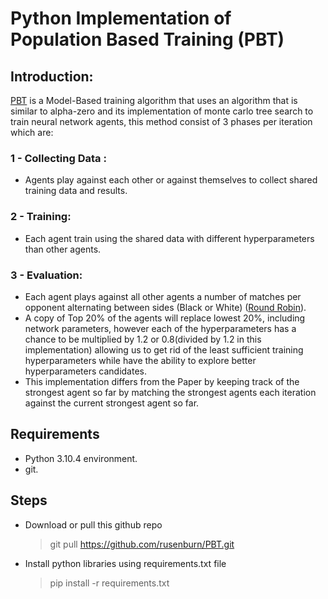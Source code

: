 # Python Implementation of Population Based Training (PBT)
## Introduction:
[PBT](https://arxiv.org/abs/2003.06212) is a Model-Based training algorithm that uses an algorithm that is similar to alpha-zero and its implementation of monte carlo tree search to train neural network agents, this method consist of 3 phases per iteration which are:
### 1 - Collecting Data :
* Agents play against each other or against themselves to collect shared training data and results.
### 2 - Training:
* Each agent train using the shared data with different hyperparameters than other agents.
### 3 - Evaluation:
* Each agent plays against all other agents a number of matches per opponent alternating between sides (Black or White) ([Round Robin](https://en.wikipedia.org/wiki/Round-robin_tournament)).
* A copy of Top 20% of the agents will replace lowest 20%, including network parameters, however each of the hyperparameters has a chance to be multiplied by 1.2 or 0.8(divided by 1.2 in this implementation) allowing us to get rid of the least sufficient training hyperparameters while have the ability to explore better hyperparameters candidates.
* This implementation differs from the Paper by keeping track of the strongest agent so far by matching the strongest agents each iteration against the current strongest agent so far.

## Requirements
* Python 3.10.4 environment.
* git.

## Steps
* Download or pull this github repo
    >git pull https://github.com/rusenburn/PBT.git
* Install python libraries using requirements.txt file
    >pip install -r requirements.txt

